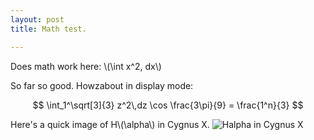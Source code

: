 ```yaml
---
layout: post
title: Math test.

---
```


Does math work here: \\(\int x^2\, dx\\)

So far so good.  Howzabout in display mode:

$$
\int_1^\sqrt[3]{3} z^2\,dz \cos \frac{3\pi}{9} = \frac{1^n}{3}
$$

Here's a quick image of H\\(\alpha\\) in Cygnus X.
![Halpha in Cygnus X](../images/ha_cygn.png)
